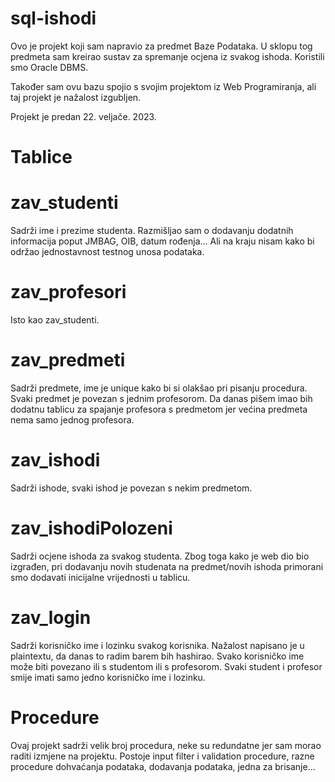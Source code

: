 # sql-ishodi
Ovo je projekt koji sam napravio za predmet Baze Podataka. 
U sklopu tog predmeta sam kreirao sustav za spremanje ocjena iz svakog ishoda.
Koristili smo Oracle DBMS.

Također sam ovu bazu spojio s svojim projektom iz Web Programiranja, ali taj projekt je nažalost izgubljen.

Projekt je predan 22. veljače. 2023.

# Tablice

# zav_studenti

Sadrži ime i prezime studenta. Razmišljao sam o dodavanju dodatnih informacija poput JMBAG, OIB, datum rođenja...
Ali na kraju nisam kako bi održao jednostavnost testnog unosa podataka.

# zav_profesori

Isto kao zav_studenti.

# zav_predmeti

Sadrži predmete, ime je unique kako bi si olakšao pri pisanju procedura. Svaki predmet je povezan s jednim profesorom. Da danas pišem imao bih dodatnu tablicu za spajanje profesora s predmetom jer većina predmeta nema samo jednog profesora.


# zav_ishodi

Sadrži ishode, svaki ishod je povezan s nekim predmetom.

# zav_ishodiPolozeni

Sadrži ocjene ishoda za svakog studenta. Zbog toga kako je web dio bio izgrađen, pri dodavanju novih studenata na predmet/novih ishoda primorani smo dodavati inicijalne vrijednosti u tablicu.

# zav_login 

Sadrži korisničko ime i lozinku svakog korisnika. Nažalost napisano je u plaintextu, da danas to radim barem bih hashirao. 
Svako korisničko ime može biti povezano ili s studentom ili s profesorom.
Svaki student i profesor smije imati samo jedno korisničko ime i lozinku.


# Procedure

Ovaj projekt sadrži velik broj procedura, neke su redundatne jer sam morao raditi izmjene na projektu.
Postoje input filter i validation procedure, razne procedure dohvaćanja podataka, dodavanja podataka, jedna za brisanje...
